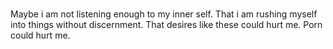 # 

Maybe i am not listening enough to my inner self. That i am rushing myself into things without discernment. That desires like these could hurt me. Porn could hurt me.


